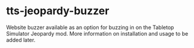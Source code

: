 # tts-jeopardy-buzzer
Website buzzer available as an option for buzzing in on the Tabletop Simulator
Jeopardy mod. More information on installation and usage to be added later.
